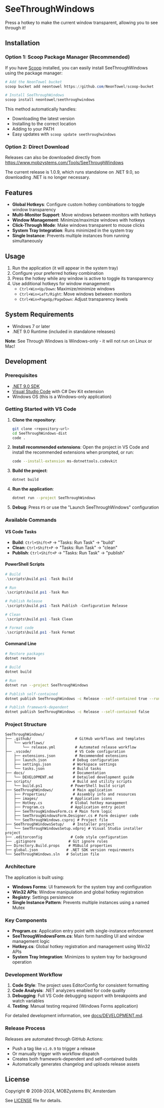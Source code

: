 # SeeThroughWindows

Press a hotkey to make the current window transparent, allowing you to see through it!

## Installation

### Option 1: Scoop Package Manager (Recommended)

If you have [Scoop](https://scoop.sh/) installed, you can easily install SeeThroughWindows using the package manager:

```powershell
# Add the NeonTowel bucket
scoop bucket add neontowel https://github.com/NeonTowel/scoop-bucket

# Install SeeThroughWindows
scoop install neontowel/seethroughwindows
```

This method automatically handles:

- Downloading the latest version
- Installing to the correct location
- Adding to your PATH
- Easy updates with `scoop update seethroughwindows`

### Option 2: Direct Download

Releases can also be downloaded directly from https://www.mobzystems.com/Tools/SeeThroughWindows

The current release is 1.0.9, which runs standalone on .NET 9.0, so downloading .NET is no longer necessary.

## Features

- **Global Hotkeys**: Configure custom hotkey combinations to toggle window transparency
- **Multi-Monitor Support**: Move windows between monitors with hotkeys
- **Window Management**: Minimize/maximize windows with hotkeys
- **Click-Through Mode**: Make windows transparent to mouse clicks
- **System Tray Integration**: Runs minimized in the system tray
- **Single Instance**: Prevents multiple instances from running simultaneously

## Usage

1. Run the application (it will appear in the system tray)
2. Configure your preferred hotkey combination
3. Press the hotkey while any window is active to toggle its transparency
4. Use additional hotkeys for window management:
   - `Ctrl+Win+Up/Down`: Maximize/minimize windows
   - `Ctrl+Win+Left/Right`: Move windows between monitors
   - `Ctrl+Win+PageUp/PageDown`: Adjust transparency levels

## System Requirements

- Windows 7 or later
- .NET 9.0 Runtime (included in standalone releases)

**Note**: See Through Windows is Windows-only - it will not run on Linux or Mac!

## Development

### Prerequisites

- [.NET 9.0 SDK](https://dotnet.microsoft.com/download/dotnet/9.0)
- [Visual Studio Code](https://code.visualstudio.com/) with C# Dev Kit extension
- Windows OS (this is a Windows-only application)

### Getting Started with VS Code

1. **Clone the repository**:

   ```bash
   git clone <repository-url>
   cd SeeThroughWindows-dist
   code .
   ```

2. **Install recommended extensions**: Open the project in VS Code and install the recommended extensions when prompted, or run:

   ```bash
   code --install-extension ms-dotnettools.csdevkit
   ```

3. **Build the project**:

   ```bash
   dotnet build
   ```

4. **Run the application**:

   ```bash
   dotnet run --project SeeThroughWindows
   ```

5. **Debug**: Press `F5` or use the "Launch SeeThroughWindows" configuration

### Available Commands

#### VS Code Tasks

- **Build**: `Ctrl+Shift+P` → "Tasks: Run Task" → "build"
- **Clean**: `Ctrl+Shift+P` → "Tasks: Run Task" → "clean"
- **Publish**: `Ctrl+Shift+P` → "Tasks: Run Task" → "publish"

#### PowerShell Scripts

```powershell
# Build
.\scripts\build.ps1 -Task Build

# Run
.\scripts\build.ps1 -Task Run

# Publish Release
.\scripts\build.ps1 -Task Publish -Configuration Release

# Clean
.\scripts\build.ps1 -Task Clean

# Format code
.\scripts\build.ps1 -Task Format
```

#### Command Line

```bash
# Restore packages
dotnet restore

# Build
dotnet build

# Run
dotnet run --project SeeThroughWindows

# Publish self-contained
dotnet publish SeeThroughWindows -c Release --self-contained true --runtime win-x64

# Publish framework-dependent
dotnet publish SeeThroughWindows -c Release --self-contained false
```

### Project Structure

```
SeeThroughWindows/
├── .github/                    # GitHub workflows and templates
│   └── workflows/
│       └── release.yml         # Automated release workflow
├── .vscode/                    # VS Code configuration
│   ├── extensions.json         # Recommended extensions
│   ├── launch.json            # Debug configuration
│   ├── settings.json          # Workspace settings
│   └── tasks.json             # Build tasks
├── docs/                      # Documentation
│   └── DEVELOPMENT.md         # Detailed development guide
├── scripts/                   # Build and utility scripts
│   └── build.ps1             # PowerShell build script
├── SeeThroughWindows/         # Main application
│   ├── Properties/            # Assembly info and resources
│   ├── images/               # Application icons
│   ├── Hotkey.cs             # Global hotkey management
│   ├── Program.cs            # Application entry point
│   ├── SeeThrougWindowsForm.cs # Main form logic
│   ├── SeeThrougWindowsForm.Designer.cs # Form designer code
│   └── SeeThroughWindows.csproj # Project file
├── SeeThroughWindowsSetup/    # Installer project
│   └── SeeThroughWindowsSetup.vdproj # Visual Studio installer project
├── .editorconfig             # Code style configuration
├── .gitignore               # Git ignore rules
├── Directory.Build.props    # MSBuild properties
├── global.json             # .NET SDK version requirements
└── SeeThroughWindows.sln   # Solution file
```

### Architecture

The application is built using:

- **Windows Forms**: UI framework for the system tray and configuration
- **Win32 APIs**: Window manipulation and global hotkey registration
- **Registry**: Settings persistence
- **Single Instance Pattern**: Prevents multiple instances using a named Mutex

### Key Components

- **Program.cs**: Application entry point with single-instance enforcement
- **SeeThrougWindowsForm.cs**: Main form handling UI and window management logic
- **Hotkey.cs**: Global hotkey registration and management using Win32 APIs
- **System Tray Integration**: Minimizes to system tray for background operation

### Development Workflow

1. **Code Style**: The project uses EditorConfig for consistent formatting
2. **Code Analysis**: .NET analyzers enabled for code quality
3. **Debugging**: Full VS Code debugging support with breakpoints and watch variables
4. **Testing**: Manual testing required (Windows Forms application)

For detailed development information, see [docs/DEVELOPMENT.md](docs/DEVELOPMENT.md).

### Release Process

Releases are automated through GitHub Actions:

- Push a tag like `v1.0.9` to trigger a release
- Or manually trigger with workflow dispatch
- Creates both framework-dependent and self-contained builds
- Automatically generates changelog and uploads release assets

## License

Copyright © 2008-2024, MOBZystems BV, Amsterdam

See [LICENSE](LICENSE) file for details.
